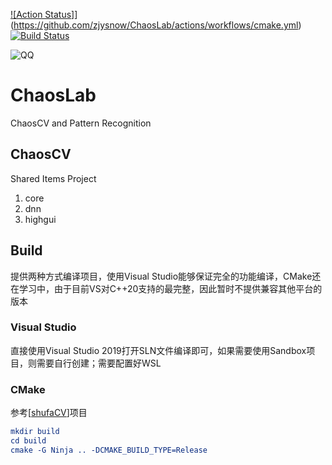 [![Action Status]](https://github.com/zjysnow/ChaosLab/actions/workflows/cmake.yml/badge.svg)](https://github.com/zjysnow/ChaosLab/actions/workflows/cmake.yml)
[![Build Status](https://dev.azure.com/zjysnow/ChaosLab/_apis/build/status/ChaosLab?branchName=main)](https://dev.azure.com/zjysnow/ChaosLab/_build/latest?definitionId=32&branchName=main)

![QQ](https://img.shields.io/badge/QQ-980428900-grenn?logo=tencentqq)

# ChaosLab
ChaosCV and Pattern Recognition

## ChaosCV
Shared Items Project
1. core
2. dnn
3. highgui

## Build
提供两种方式编译项目，使用Visual Studio能够保证完全的功能编译，CMake还在学习中，由于目前VS对C++20支持的最完整，因此暂时不提供兼容其他平台的版本

### Visual Studio
直接使用Visual Studio 2019打开SLN文件编译即可，如果需要使用Sandbox项目，则需要自行创建；需要配置好WSL

### CMake
参考[[shufaCV](https://github.com/scarsty/shufaCV)]项目

```cmake
mkdir build
cd build
cmake -G Ninja .. -DCMAKE_BUILD_TYPE=Release
```